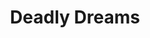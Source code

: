 ---
layout: other-video
permalink: /deadly-dreams
title: Deadly Dreams
video_number: 19
release_date: 1994-01-01
description: 
cast: 
video_id: 
bitchute_id: 
archive_id: 
video_available: false
medium: illustrated
old_cm_description: |
  Tale of a boy who is chosen by an evil wizard to bring forth the destruction of the world. A black spell is cast while he sleeps which causes all of his dreams to come true. Unfortunatley, he can't help but dream of monsters that kill people. This is my best "illustrated" or "still" movie. (meaning it's more like a comic book that's being read for you. I draw everything and do all the voices and sound effects.)
james_old_star_rating: 3
james_old_number_rating: 6
---